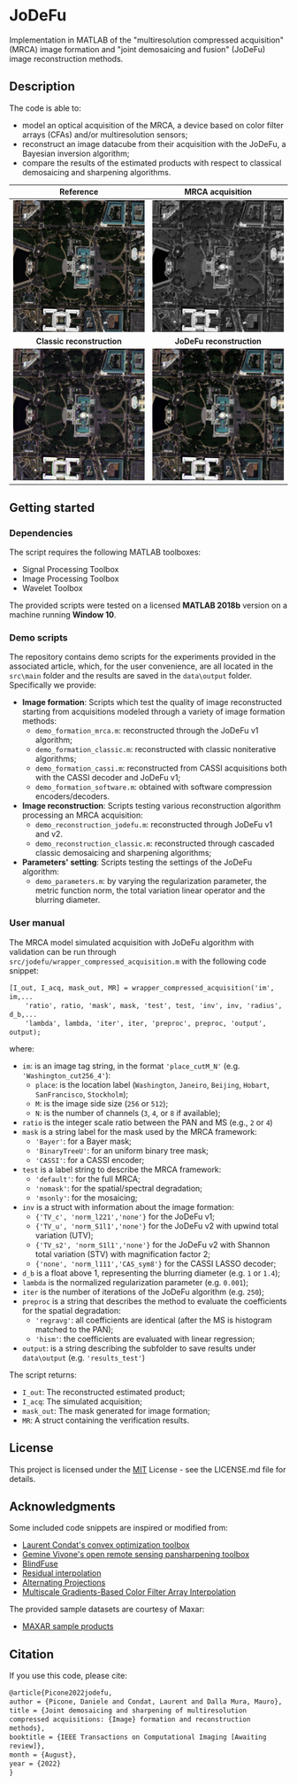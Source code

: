 # JoDeFu

Implementation in MATLAB of the "multiresolution compressed acquisition" (MRCA) image formation and "joint demosaicing and fusion" (JoDeFu) image reconstruction methods.

## Description

The code is able to:
- model an optical acquisition of the MRCA, a device based on color filter arrays (CFAs) and/or multiresolution sensors;
- reconstruct an image datacube from their acquisition with the JoDeFu, a Bayesian inversion algorithm;
- compare the results of the estimated products with respect to classical demosaicing and sharpening algorithms.

|                                                                  Reference                                                                   |                                                                   MRCA acquisition                                                                    |
|:--------------------------------------------------------------------------------------------------------------------------------------------:|:-----------------------------------------------------------------------------------------------------------------------------------------------------:|
|     ![Reference](data/output/formation_mrca/Washington_4/Washington_4_r2_real_BinaryTreeU_default_regravg_m0_i250_TV_c_norm_l221_GT.png)     |     ![MRCA acquisition](data/output/formation_mrca/Washington_4/Washington_4_r2_real_BinaryTreeU_default_regravg_m0_i250_TV_c_norm_l221_COMP.png)     |     
|                                                          **Classic reconstruction**                                                          |                                                               **JoDeFu reconstruction**                                                               |
| ![Classic reconstruction](data/output/formation_classic/Washington_4/Washington_4_r2_real_BinaryTreeU_default_fusdem_RBF_spline_INVBEST.png) | ![JoDeFu reconstruction](data/output/formation_mrca/Washington_4/Washington_4_r2_real_BinaryTreeU_default_regravg_m0_i250_TV_c_norm_l221_INVBEST.png) |
## Getting started

### Dependencies

The script requires the following MATLAB toolboxes:
- Signal Processing Toolbox
- Image Processing Toolbox
- Wavelet Toolbox

The provided scripts were tested on a licensed **MATLAB 2018b** version on a machine running **Window 10**.

### Demo scripts

The repository contains demo scripts for the experiments provided in the associated article, which, for the user convenience, are all located in the `src\main` folder and the results are saved in the `data\output` folder. Specifically we provide:
- **Image formation**: Scripts which test the quality of image reconstructed starting from acquisitions modeled through a variety of image formation methods:
  - `demo_formation_mrca.m`:  reconstructed through the JoDeFu v1 algorithm;
  - `demo_formation_classic.m`:  reconstructed with classic noniterative algorithms;
  - `demo_formation_cassi.m`: reconstructed from CASSI acquisitions both with the CASSI decoder and JoDeFu v1;
  - `demo_formation_software.m`: obtained with software compression encoders/decoders.
- **Image reconstruction**: Scripts testing various reconstruction algorithm processing an MRCA acquisition:
  - `demo_reconstruction_jodefu.m`: reconstructed through JoDeFu v1 and v2.
  - `demo_reconstruction_classic.m`: reconstructed through cascaded classic demosaicing and sharpening algorithms;
- **Parameters' setting**: Scripts testing the settings of the JoDeFu algorithm:
  - `demo_parameters.m`: by varying the regularization parameter, the metric function norm, the total variation linear operator and the blurring diameter.

### User manual

The MRCA model simulated acquisition with JoDeFu algorithm with validation can be run through `src/jodefu/wrapper_compressed_acquisition.m` with the following code snippet:
```
[I_out, I_acq, mask_out, MR] = wrapper_compressed_acquisition('im', im,...
    'ratio', ratio, 'mask', mask, 'test', test, 'inv', inv, 'radius', d_b,...
    'lambda', lambda, 'iter', iter, 'preproc', preproc, 'output', output);
```
where:
- `im`: is an image tag string, in the format `'place_cutM_N'` (e.g. `'Washington_cut256_4'`):
  - `place`: is the location label (`Washington`, `Janeiro`, `Beijing`, `Hobart`, `SanFrancisco`, `Stockholm`);
  - `M`: is the image side size (`256` or `512`);
  - `N`: is the number of channels (`3`, `4`, or `8` if available);
- `ratio` is the integer scale ratio between the PAN and MS (e.g., `2` or `4`)
- `mask` is a string label for the mask used by the MRCA framework:
  - `'Bayer'`: for a Bayer mask;
  - `'BinaryTreeU'`: for an uniform binary tree mask;
  - `'CASSI'`: for a CASSI encoder;
- `test` is a label string to describe the MRCA framework:
  - `'default'`: for the full MRCA;
  - `'nomask'`: for the spatial/spectral degradation;
  - `'msonly'`: for the mosaicing;
- `inv` is a struct with information about the image formation:
  - `{'TV_c', 'norm_l221','none'}` for the JoDeFu v1;
  - `{'TV_u', 'norm_S1l1','none'}` for the JoDeFu v2 with upwind total variation (UTV);
  - `{'TV_s2', 'norm_S1l1','none'}` for the JoDeFu v2 with Shannon total variation (STV) with magnification factor 2;
  - `{'none', 'norm_l111','CAS_sym8'}` for the CASSI LASSO decoder;
- `d_b` is a float above 1, representing the blurring diameter (e.g. `1` or `1.4`);
- `lambda` is the normalized regularization parameter (e.g. `0.001`);
- `iter` is the number of iterations of the JoDeFu algorithm (e.g. `250`);
- `preproc` is a string that describes the method to evaluate the coefficients for the spatial degradation:
  - `'regravg'`: all coefficients are identical (after the MS is histogram matched to the PAN);
  - `'hism'`: the coefficients are evaluated with linear regression;
- `output`: is a string describing the subfolder to save results under `data\output` (e.g. `'results_test'`)

The script returns:
- `I_out`: The reconstructed estimated product;
- `I_acq`: The simulated acquisition;
- `mask_out`: The mask generated for image formation;
- `MR`: A struct containing the verification results.

## License

This project is licensed under the [MIT](LICENSE.md) License - see the LICENSE.md file for details.

## Acknowledgments

Some included code snippets are inspired or modified from:
* [Laurent Condat's convex optimization toolbox](https://lcondat.github.io/software.html)
* [Gemine Vivone's open remote sensing pansharpening toolbox](https://openremotesensing.net/knowledgebase/a-critical-comparison-among-pansharpening-algorithms/)
* [BlindFuse](https://github.com/qw245/BlindFuse)
* [Residual interpolation](http://www.ok.sc.e.titech.ac.jp/res/DM/RI.html)
* [Alternating Projections](http://www.ece.lsu.edu/ipl/Software.html)
* [Multiscale Gradients-Based Color Filter Array Interpolation](https://sites.google.com/site/ibrahimepekkucuksen/publications)

The provided sample datasets are courtesy of Maxar:
* [MAXAR sample products](https://resources.maxar.com/product-samples)

## Citation
If you use this code, please cite:

```
@article{Picone2022jodefu,
author = {Picone, Daniele and Condat, Laurent and Dalla Mura, Mauro},
title = {Joint demosaicing and sharpening of multiresolution compressed acquisitions: {Image} formation and reconstruction methods},
booktitle = {IEEE Transactions on Computational Imaging [Awaiting review]},
month = {August},
year = {2022}
}
```